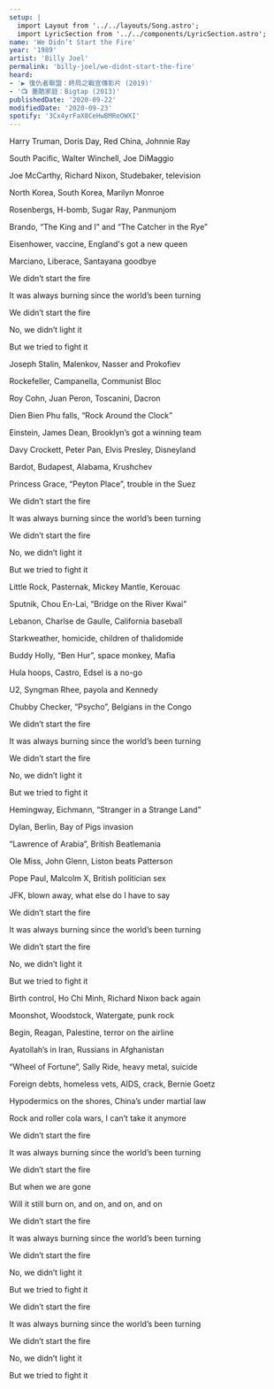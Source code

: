 ```yaml
---
setup: |
  import Layout from '../../layouts/Song.astro';
  import LyricSection from '../../components/LyricSection.astro';
name: 'We Didn’t Start the Fire'
year: '1989'
artist: 'Billy Joel'
permalink: 'billy-joel/we-didnt-start-the-fire'
heard:
- '▶️ 復仇者聯盟：終局之戰宣傳影片 (2019)'
- '📺 蓋酷家庭：Bigtap (2013)'
publishedDate: '2020-09-22'
modifiedDate: '2020-09-23'
spotify: '3Cx4yrFaX8CeHwBMReOWXI'
---
```


<LyricSection>

Harry Truman, Doris Day, Red China, Johnnie Ray

South Pacific, Walter Winchell, Joe DiMaggio

Joe McCarthy, Richard Nixon, Studebaker, television

North Korea, South Korea, Marilyn Monroe

Rosenbergs, H-bomb, Sugar Ray, Panmunjom

Brando, &ldquo;The King and I&rdquo; and &ldquo;The Catcher in the Rye&rdquo;

Eisenhower, vaccine, England's got a new queen

Marciano, Liberace, Santayana goodbye

</LyricSection>

<LyricSection>

We didn&rsquo;t start the fire

It was always burning since the world&rsquo;s been turning

We didn&rsquo;t start the fire

No, we didn&rsquo;t light it

But we tried to fight it

</LyricSection>

<LyricSection>

Joseph Stalin, Malenkov, Nasser and Prokofiev

Rockefeller, Campanella, Communist Bloc

Roy Cohn, Juan Peron, Toscanini, Dacron

Dien Bien Phu falls, &ldquo;Rock Around the Clock&rdquo;

Einstein, James Dean, Brooklyn&rsquo;s got a winning team

Davy Crockett, Peter Pan, Elvis Presley, Disneyland

Bardot, Budapest, Alabama, Krushchev

Princess Grace, &ldquo;Peyton Place&rdquo;, trouble in the Suez

</LyricSection>

<LyricSection>

We didn&rsquo;t start the fire

It was always burning since the world&rsquo;s been turning

We didn&rsquo;t start the fire

No, we didn&rsquo;t light it

But we tried to fight it

</LyricSection>

<LyricSection>

Little Rock, Pasternak, Mickey Mantle, Kerouac

Sputnik, Chou En-Lai, &ldquo;Bridge on the River Kwai&rdquo;

Lebanon, Charlse de Gaulle, California baseball

Starkweather, homicide, children of thalidomide

Buddy Holly, &ldquo;Ben Hur&rdquo;, space monkey, Mafia

Hula hoops, Castro, Edsel is a no-go

U2, Syngman Rhee, payola and Kennedy

Chubby Checker, &ldquo;Psycho&rdquo;, Belgians in the Congo

</LyricSection>

<LyricSection>

We didn&rsquo;t start the fire

It was always burning since the world&rsquo;s been turning

We didn&rsquo;t start the fire

No, we didn&rsquo;t light it

But we tried to fight it

</LyricSection>

<LyricSection>

Hemingway, Eichmann, &ldquo;Stranger in a Strange Land&rdquo;

Dylan, Berlin, Bay of Pigs invasion

&ldquo;Lawrence of Arabia&rdquo;, British Beatlemania

Ole Miss, John Glenn, Liston beats Patterson

Pope Paul, Malcolm X, British politician sex

JFK, blown away, what else do I have to say

</LyricSection>

<LyricSection>

We didn&rsquo;t start the fire

It was always burning since the world&rsquo;s been turning

We didn&rsquo;t start the fire

No, we didn&rsquo;t light it

But we tried to fight it

</LyricSection>

<LyricSection>

Birth control, Ho Chi Minh, Richard Nixon back again

Moonshot, Woodstock, Watergate, punk rock

Begin, Reagan, Palestine, terror on the airline

Ayatollah&rsquo;s in Iran, Russians in Afghanistan

&ldquo;Wheel of Fortune&rdquo;, Sally Ride, heavy metal, suicide

Foreign debts, homeless vets, AIDS, crack, Bernie Goetz

Hypodermics on the shores, China&rsquo;s under martial law

Rock and roller cola wars, I can&rsquo;t take it anymore

</LyricSection>

<LyricSection>

We didn&rsquo;t start the fire

It was always burning since the world&rsquo;s been turning

We didn&rsquo;t start the fire

But when we are gone

Will it still burn on, and on, and on, and on

</LyricSection>

<LyricSection>

We didn&rsquo;t start the fire

It was always burning since the world&rsquo;s been turning

We didn&rsquo;t start the fire

No, we didn&rsquo;t light it

But we tried to fight it

We didn&rsquo;t start the fire

It was always burning since the world&rsquo;s been turning

We didn&rsquo;t start the fire

No, we didn&rsquo;t light it

But we tried to fight it

</LyricSection>
